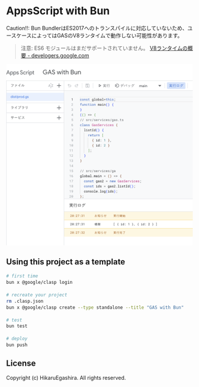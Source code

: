 # AppsScript with Bun

Caution!!: Bun BundlerはES2017へのトランスパイルに対応していないため、ユースケースによってはGASのV8ランタイムで動作しない可能性があります。

> 注意: ES6 モジュールはまだサポートされていません。
> [V8ランタイムの概要 - develogers.google.com](https://developers.google.com/apps-script/guides/v8-runtime?hl=ja)

![ScreenShot in script.google.com](./screenshot.png)

## Using this project as a template

```sh
# first time
bun x @google/clasp login

# recreate your project
rm .clasp.json
bun x @google/clasp create --type standalone --title "GAS with Bun"

# test
bun test

# deploy
bun push
```

## License

Copyright (c) HikaruEgashira. All rights reserved.
